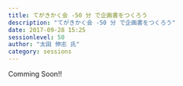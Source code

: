 ```yaml
---
title: てがきかく会 -50 分 で企画書をつくろう
description: "てがきかく会 -50 分 で企画書をつくろう"
date: 2017-09-28 15:25
sessionlevel: 50
author: "太田 伸志 氏"
category: sessions
---
```

Comming Soon!!

